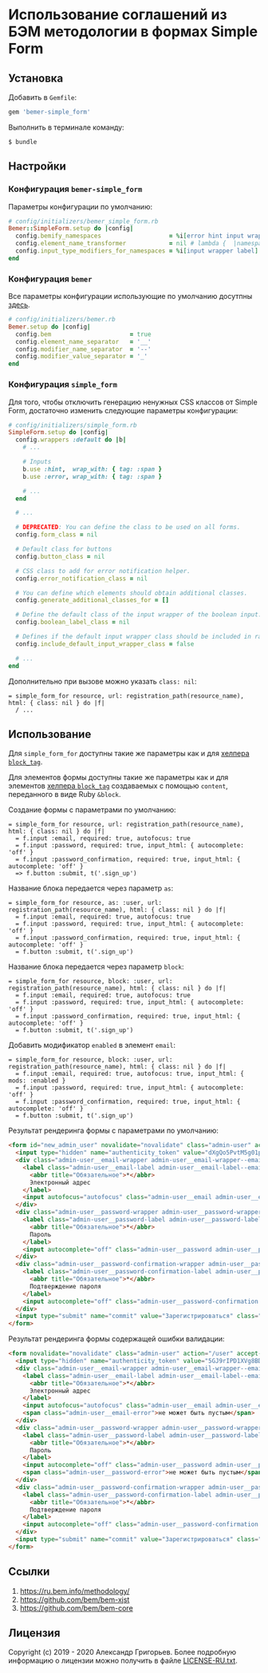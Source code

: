 # Использование соглашений из БЭМ методологии в формах Simple Form

## Установка

Добавить в `Gemfile`:

```ruby
gem 'bemer-simple_form'
```

Выполнить в терминале команду:

    $ bundle

## Настройки
### Конфигурация `bemer-simple_form`
Параметры конфигурации по умолчанию:
```ruby
# config/initializers/bemer_simple_form.rb
Bemer::SimpleForm.setup do |config|
  config.bemify_namespaces                   = %i[error hint input wrapper label]
  config.element_name_transformer            = nil # lambda {  |namespace, block, namespaced_elem, initial_elem| ... }
  config.input_type_modifiers_for_namespaces = %i[input wrapper label]
end
```

### Конфигурация `bemer`
Все параметры конфигурации использующие по умолчанию досутпны [здесь](https://github.com/vill/bemer/blob/master/docs/%D0%9A%D0%BE%D0%BD%D1%84%D0%B8%D0%B3%D1%83%D1%80%D0%B0%D1%86%D0%B8%D1%8F.md).
```ruby
# config/initializers/bemer.rb
Bemer.setup do |config|
  config.bem                      = true
  config.element_name_separator   = '__'
  config.modifier_name_separator  = '--'
  config.modifier_value_separator = '_'
end
```

### Конфигурация `simple_form`
Для того, чтобы отключить генерацию ненужных CSS классов от Simple Form, достаточно изменить следующие параметры конфигурации:
```ruby
# config/initializers/simple_form.rb
SimpleForm.setup do |config|
  config.wrappers :default do |b|
    # ...

    # Inputs
    b.use :hint,  wrap_with: { tag: :span }
    b.use :error, wrap_with: { tag: :span }

    # ...
  end

  # ...

  # DEPRECATED: You can define the class to be used on all forms.
  config.form_class = nil

  # Default class for buttons
  config.button_class = nil

  # CSS class to add for error notification helper.
  config.error_notification_class = nil

  # You can define which elements should obtain additional classes.
  config.generate_additional_classes_for = []

  # Define the default class of the input wrapper of the boolean input.
  config.boolean_label_class = nil

  # Defines if the default input wrapper class should be included in radio collection wrappers.
  config.include_default_input_wrapper_class = false

  # ...
end
```
Дополнительно при вызове можно указать `class: nil`:
```slim
= simple_form_for resource, url: registration_path(resource_name), html: { class: nil } do |f|
  / ...
```
## Использование

Для `simple_form_for` доступны такие же параметры как и для [хелпера `block_tag`](https://github.com/vill/bemer/blob/master/docs/%D0%A5%D0%B5%D0%BB%D0%BF%D0%B5%D1%80-block_tag.md).

Для элементов формы доступны такие же параметры как и для элементов [хелпера `block_tag`](https://github.com/vill/bemer/blob/master/docs/%D0%A5%D0%B5%D0%BB%D0%BF%D0%B5%D1%80-block_tag.md#%D0%BF%D0%B0%D1%80%D0%B0%D0%BC%D0%B5%D1%82%D1%80-content) создаваемых с помощью `content`, переданного в виде Ruby `&block`.

Создание формы с параметрами по умолчанию:

```slim
= simple_form_for resource, url: registration_path(resource_name), html: { class: nil } do |f|
  = f.input :email, required: true, autofocus: true
  = f.input :password, required: true, input_html: { autocomplete: 'off' }
  = f.input :password_confirmation, required: true, input_html: { autocomplete: 'off' }
  => f.button :submit, t('.sign_up')
```

Название блока передается через параметр `as`:
```slim
= simple_form_for resource, as: :user, url: registration_path(resource_name), html: { class: nil } do |f|
  = f.input :email, required: true, autofocus: true
  = f.input :password, required: true, input_html: { autocomplete: 'off' }
  = f.input :password_confirmation, required: true, input_html: { autocomplete: 'off' }
  = f.button :submit, t('.sign_up')
```

Название блока передается через параметр `block`:
```slim
= simple_form_for resource, block: :user, url: registration_path(resource_name), html: { class: nil } do |f|
  = f.input :email, required: true, autofocus: true
  = f.input :password, required: true, input_html: { autocomplete: 'off' }
  = f.input :password_confirmation, required: true, input_html: { autocomplete: 'off' }
  = f.button :submit, t('.sign_up')
```

Добавить модификатор `enabled` в элемент `email`:
```slim
= simple_form_for resource, block: :user, url: registration_path(resource_name), html: { class: nil } do |f|
  = f.input :email, required: true, autofocus: true, input_html: { mods: :enabled }
  = f.input :password, required: true, input_html: { autocomplete: 'off' }
  = f.input :password_confirmation, required: true, input_html: { autocomplete: 'off' }
  = f.button :submit, t('.sign_up')
```

Результат рендеринга формы с параметрами по умолчанию:
```html
<form id="new_admin_user" novalidate="novalidate" class="admin-user" action="/user" accept-charset="UTF-8" method="post">
  <input type="hidden" name="authenticity_token" value="dXgQo5PvtM5g01pFiQmpMDTb8BYVxsMvzS8n+6YN/UhjFR/tCf4ym7bZzMgs/E/ECxvXZcbr9uzMPcUUIj43jA==">
  <div class="admin-user__email-wrapper admin-user__email-wrapper--email admin-user__email-wrapper--required">
    <label class="admin-user__email-label admin-user__email-label--email admin-user__email-label--required" for="admin_user_email">
      <abbr title="Обязательное">*</abbr>
      Электронный адрес
    </label>
    <input autofocus="autofocus" class="admin-user__email admin-user__email--email admin-user__email--required" required="required" aria-required="true" type="email" value="" name="admin_user[email]" id="admin_user_email">
  </div>
  <div class="admin-user__password-wrapper admin-user__password-wrapper--password admin-user__password-wrapper--required">
    <label class="admin-user__password-label admin-user__password-label--password admin-user__password-label--required" for="admin_user_password">
      <abbr title="Обязательное">*</abbr>
      Пароль
    </label>
    <input autocomplete="off" class="admin-user__password admin-user__password--password admin-user__password--required" required="required" aria-required="true" type="password" name="admin_user[password]" id="admin_user_password">
  </div>
  <div class="admin-user__password-confirmation-wrapper admin-user__password-confirmation-wrapper--password admin-user__password-confirmation-wrapper--required">
    <label class="admin-user__password-confirmation-label admin-user__password-confirmation-label--password admin-user__password-confirmation-label--required" for="admin_user_password_confirmation">
      <abbr title="Обязательное">*</abbr>
      Подтверждение пароля
    </label>
    <input autocomplete="off" class="admin-user__password-confirmation admin-user__password-confirmation--password admin-user__password-confirmation--required" required="required" aria-required="true" type="password" name="admin_user[password_confirmation]" id="admin_user_password_confirmation">
  </div>
  <input type="submit" name="commit" value="Зарегистрироваться" class="admin-user__submit" data-disable-with="Зарегистрироваться">
</form>
```
Результат рендеринга формы содержащей ошибки валидации:
```html
<form novalidate="novalidate" class="admin-user" action="/user" accept-charset="UTF-8" method="post">
  <input type="hidden" name="authenticity_token" value="5GJ9rIPD1XVg8BDKy2ZBpDt3qYlBuAh/z7u00qw8bzfyD3LiGdJTILb6hkduk6dQBLeO+pKVPbzOqVY9KA+l8w==">
  <div class="admin-user__email-wrapper admin-user__email-wrapper--email admin-user__email-wrapper--required">
    <label class="admin-user__email-label admin-user__email-label--email admin-user__email-label--required" for="admin_user_email">
      <abbr title="Обязательное">*</abbr>
      Электронный адрес
    </label>
    <input autofocus="autofocus" class="admin-user__email admin-user__email--email admin-user__email--required" required="required" aria-required="true" aria-invalid="true" type="email" value="" name="admin_user[email]" id="admin_user_email">
    <span class="admin-user__email-error">не может быть пустым</span>
  </div>
  <div class="admin-user__password-wrapper admin-user__password-wrapper--password admin-user__password-wrapper--required">
    <label class="admin-user__password-label admin-user__password-label--password admin-user__password-label--required" for="admin_user_password">
      <abbr title="Обязательное">*</abbr>
      Пароль
    </label>
    <input autocomplete="off" class="admin-user__password admin-user__password--password admin-user__password--required" required="required" aria-required="true" aria-invalid="true" type="password" name="admin_user[password]" id="admin_user_password">
    <span class="admin-user__password-error">не может быть пустым</span>
  </div>
  <div class="admin-user__password-confirmation-wrapper admin-user__password-confirmation-wrapper--password admin-user__password-confirmation-wrapper--required">
    <label class="admin-user__password-confirmation-label admin-user__password-confirmation-label--password admin-user__password-confirmation-label--required" for="admin_user_password_confirmation">
      <abbr title="Обязательное">*</abbr>
      Подтверждение пароля
    </label>
    <input autocomplete="off" class="admin-user__password-confirmation admin-user__password-confirmation--password admin-user__password-confirmation--required" required="required" aria-required="true" type="password" name="admin_user[password_confirmation]" id="admin_user_password_confirmation">
  </div>
  <input type="submit" name="commit" value="Зарегистрироваться" class="admin-user__submit" data-disable-with="Зарегистрироваться">
</form>
```
## Ссылки

1. https://ru.bem.info/methodology/
1. https://github.com/bem/bem-xjst
1. https://github.com/bem/bem-core

## Лицензия

Copyright (c) 2019 - 2020 Александр Григорьев. Более подробную информацию о лицензии можно получить в файле [LICENSE-RU.txt](LICENSE-RU.txt).
